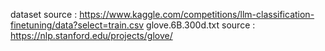 dataset source :
https://www.kaggle.com/competitions/llm-classification-finetuning/data?select=train.csv
glove.6B.300d.txt source :
https://nlp.stanford.edu/projects/glove/